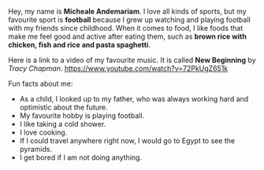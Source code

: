 Hey, my name is **Micheale Andemariam**. I love all kinds of sports, but my favourite sport is **football** because I grew up watching and playing football with my friends since childhood. When it comes to food, I like foods that make me feel good and active after eating them, such as **brown rice with chicken, fish and rice and pasta spaghetti**.

Here is a link to a video of my favourite music. It is called **New Beginning** by *Tracy Chapman*.
https://www.youtube.com/watch?v=72PkUgZ651k

Fun facts about me:
- As a child, I looked up to my father, who was always working hard and optimistic about the future.
- My favourite hobby is playing football.
- I like taking a cold shower.
- I love cooking.
- If I could travel anywhere right now, I would go to Egypt to see the pyramids.
- I get bored if I am not doing anything.

